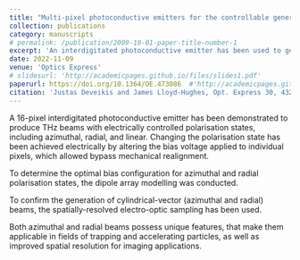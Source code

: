 ```yaml
---
title: "Multi-pixel photoconductive emitters for the controllable generation of azimuthal and radial terahertz beams"
collection: publications
category: manuscripts
# permalink: /publication/2009-10-01-paper-title-number-1
excerpt: 'An interdigitated photoconductive emitter has been used to generate azimuthally-, radially- and linearly-polarised THz beams using only electrical control.'
date: 2022-11-09
venue: 'Optics Express'
# slidesurl: 'http://academicpages.github.io/files/slides1.pdf'
paperurl: https://doi.org/10.1364/OE.473086  #'http://academicpages.github.io/files/paper1.pdf'
citation: 'Justas Deveikis and James Lloyd-Hughes, Opt. Express 30, 43293-43300 (2022).'
---
```


A 16-pixel interdigitated photoconductive emitter has been demonstrated to produce THz beams with electrically controlled polarisation states, including azimuthal, radial, and linear. Changing the polarisation state has been achieved electrically by altering the bias voltage applied to individual pixels, which allowed bypass mechanical realignment. 

To determine the optimal bias configuration for azimuthal and radial polarisation states, the dipole array modelling was conducted.

To confirm the generation of cylindrical-vector (azimuthal and radial) beams, the spatially-resolved electro-optic sampling has been used.

Both azimuthal and radial beams possess unique features, that make them applicable in fields of trapping and accelerating particles, as well as improved spatial resolution for imaging applications.